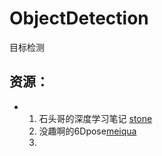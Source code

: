 # ObjectDetection
目标检测

## 资源：

* 1. 石头哥的深度学习笔记 [stone](https://github.com/mensaochun/AwesomeDeepLearning/tree/master/ObjectDetection)
  2. 没趣啊的6Dpose[meiqua](https://github.com/meiqua/6DPose )
  3. 

